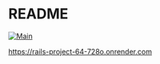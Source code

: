 # README

[![Main](https://github.com/ChalcevIlya/rails-project-64/actions/workflows/render.yml/badge.svg?branch=main)](https://github.com/ChalcevIlya/rails-project-64/actions/workflows/render.yml)

https://rails-project-64-728o.onrender.com
